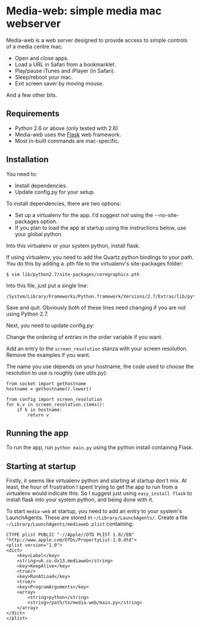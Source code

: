 Media-web: simple media mac webserver
=====================================

Media-web is a web server designed to provide access to 
simple controls of a media centre mac:

- Open and close apps.
- Load a URL in Safari from a bookmarklet.
- Play/pause iTunes and iPlayer (in Safari).
- Sleep/reboot your mac.
- Exit screen saver by moving mouse.

And a few other bits.


Requirements
------------

- Python 2.6 or above (only tested with 2.6)
- Media-web uses the [Flask](http://flask.pocoo.org/) web framework.
- Most in-built commands are mac-specific.


Installation
------------

You need to:

- Install dependencies.
- Update config.py for your setup.

To install dependencies, there are two options:

- Set up a virtualenv for the app. I'd suggest *not* using the --no-site-packages option.
- If you plan to load the app at startup using the instructions below, use your global python.

Into this virtualenv or your system python, install flask.

If using virtualenv, you need to add the Quartz python bindings to your path. You do this by adding 
a .pth file to the virtualenv's site-packages folder:

    $ vim lib/python2.7/site-packages/coregraphics.pth

Into this file, just put a single line:

    /System/Library/Frameworks/Python.framework/Versions/2.7/Extras/lib/python/PyObjC

Save and quit. Obviously both of these lines need changing if you are not
using Python 2.7.

Next, you need to update config.py:

Change the ordering of entries in the order variable if you want.

Add an entry to the `screen_resolution` stanza with your screen resolution.
Remove the examples if you want.

The name you use depends on your hostname, the code used to
choose the resolution to use is roughly (see utils.py):

    from socket import gethostname
    hostname = gethostname().lower()

    from config import screen_resolution
    for k,v in screen_resolution.items():
        if k in hostname:
            return v

Running the app
---------------

To run the app, run `python main.py` using the python install containing Flask.

Starting at startup
-------------------

Firstly, it seems like virtualenv python and starting at startup don't mix. At
least, the hour of frustration I spent trying to get the app to run from a virtualenv
would indicate this. So I suggest just using `easy_install flask` to
install flask into your system python, and being done with it.

To start `media-web` at startup, you need to add an entry to your system's
LaunchAgents. These are stored in `~/Library/LaunchAgents/`. Create a file
`~/Library/LaunchAgents/mediaweb.plist` containing:

    CTYPE plist PUBLIC "-//Apple//DTD PLIST 1.0//EN" "http://www.apple.com/DTDs/PropertyList-1.0.dtd">
    <plist version="1.0">
    <dict>
        <key>Label</key>
        <string>uk.co.dx13.mediaweb</string>
        <key>KeepAlive</key>
        <true/>
        <key>RunAtLoad</key>
        <true/>
        <key>ProgramArguments</key>
        <array>
            <string>python</string>
            <string>/path/to/media-web/main.py</string>
        </array>
    </dict>
    </plist>



